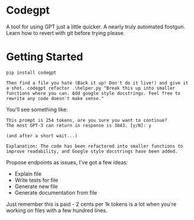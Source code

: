 # Codegpt

A tool for using GPT just a little quicker. A nearly truly automated footgun. Learn how to revert with git before trying please.

# Getting Started

`pip install codegpt`

`Then find a file you hate (Back it up! Don't do it live!) and give it a shot.
codegpt refactor .\helper.py "Break this up into smaller functions where you can. Add google style docstrings. Feel free to rewrite any code doesn't make sense."`

You'll see something like:
```
This prompt is 254 tokens, are you sure you want to continue?
The most GPT-3 can return in response is 3843. [y/N]: y

(and after a short wait...)

Explanation: The code has been refactored into smaller functions to improve readability, and Google style docstrings have been added.
```

Propose endpoints as issues, I've got a few ideas:

- Explain file
- Write tests for file
- Generate new file
- Generate documentation from file

Just remember this is paid - 2 cents per 1k tokens is a lot when you're working on files with a few hundred lines.
